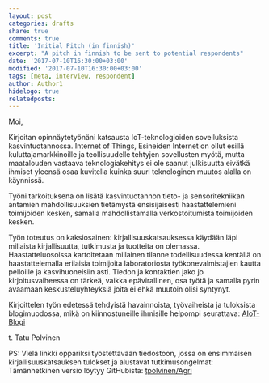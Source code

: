 ```yaml
---
layout: post
categories: drafts
share: true
comments: true
title: 'Initial Pitch (in finnish)'
excerpt: "A pitch in finnish to be sent to potential respondents"
date: '2017-07-10T16:30:00+03:00'
modified: '2017-07-10T16:30:00+03:00'
tags: [meta, interview, respondent]
author: Author1
hidelogo: true
relatedposts:
---
```


Moi,

Kirjoitan opinnäytetyönäni katsausta IoT-teknologioiden sovelluksista kasvintuotannossa.
Internet of Things, Esineiden Internet on ollut esillä kuluttajamarkkinoille ja teollisuudelle tehtyjen sovellusten myötä, mutta maatalouden vastaava teknologiakehitys ei ole saanut julkisuutta eivätkä ihmiset yleensä osaa kuvitella kuinka suuri teknologinen muutos alalla on käynnissä.

Työni tarkoituksena on lisätä kasvintuotannon tieto- ja sensoritekniikan antamien mahdollisuuksien tietämystä ensisijaisesti haastattelemieni toimijoiden kesken, samalla mahdollistamalla verkostoitumista toimijoiden kesken.

Työn toteutus on kaksiosainen: kirjallisuuskatsauksessa käydään läpi millaista kirjallisuutta, tutkimusta ja tuotteita on olemassa. Haastatteluosoissa kartoitetaan millainen tilanne todellisuudessa kentällä on haastattelemalla erilaisia toimijoita laboratoriosta työkonevalmistajien kautta pelloille ja kasvihuoneisiin asti. Tiedon ja kontaktien jako jo kirjoitusvaiheessa on tärkeä, vaikka epävirallinen, osa työtä ja samalla pyrin avaamaan keskusteluyhteyksiä joita ei ehkä muutoin olisi syntynyt.

Kirjoittelen työn edetessä tehdyistä havainnoista, työvaiheista ja tuloksista blogimuodossa, mikä on kiinnostuneille ihmisille helpompi seurattava: [AIoT-Blogi](https://tpolvinen.github.io)

t. Tatu Polvinen


PS: Vielä linkki oppariksi työstettävään tiedostoon, jossa on ensimmäisen kirjallisuuskatsauksen tulokset ja alustavat tutkimusongelmat:
Tämänhetkinen versio löytyy GitHubista: [tpolvinen/Agri](https://github.com/tpolvinen/Agri/blob/master/source/oppari.md)
